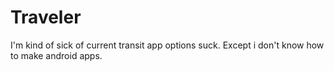 # Traveler

I'm kind of sick of current transit app options suck. Except i don't know how to make android apps.
